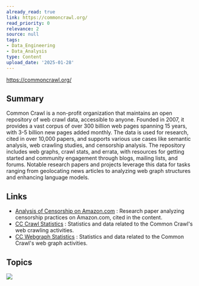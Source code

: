 ```yaml
---
already_read: true
link: https://commoncrawl.org/
read_priority: 0
relevance: 2
source: null
tags:
- Data_Engineering
- Data_Analysis
type: Content
upload_date: '2025-01-28'
---
```


https://commoncrawl.org/
## Summary

Common Crawl is a non-profit organization that maintains an open repository of web crawl data, accessible to anyone. Founded in 2007, it provides a vast corpus of over 300 billion web pages spanning 15 years, with 3-5 billion new pages added monthly. The data is used for research, cited in over 10,000 papers, and supports various use cases like semantic analysis, web crawling studies, and censorship analysis. The repository includes web graphs, crawl stats, and errata, with resources for getting started and community engagement through blogs, mailing lists, and forums. Notable research papers and projects leverage this data for tasks ranging from geolocating news articles to analyzing web graph structures and enhancing language models.
## Links

- [Analysis of Censorship on Amazon.com](https://citizenlab.ca/2024/11/analysis-of-censorship-on-amazon-com/) : Research paper analyzing censorship practices on Amazon.com, cited in the content.
- [CC Crawl Statistics](https://commoncrawl.github.io/cc-crawl-statistics/) : Statistics and data related to the Common Crawl's web crawling activities.
- [CC Webgraph Statistics](https://commoncrawl.github.io/cc-webgraph-statistics/) : Statistics and data related to the Common Crawl's web graph activities.

## Topics

![](topics/Dataset/Common%20Crawl)